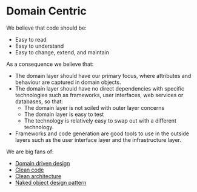 # Domain Centric

We believe that code should be:
-	Easy to read
-	Easy to understand
-	Easy to change, extend, and maintain

As a consequence we believe that:
-	The domain layer should have our primary focus, where attributes and behaviour are captured in domain objects.
-	The domain layer should have no direct dependencies with specific technologies such as frameworks, user interfaces, web services or databases, so that:
    - The domain layer is not soiled with outer layer concerns
    - The domain layer is easy to test
    - The technology is relatively easy to swap out with a different technology.
-	Frameworks and code generation are good tools to use in the outside layers such as the user interface layer and the infrastructure layer.

We are big fans of:
-	[Domain driven design](https://www.google.com/search?q=domain+driven+design)
-	[Clean code](https://www.google.com/search?q=clean+code)
-	[Clean architecture](https://www.google.com/search?q=clean+architecture)
-	[Naked object design pattern](https://en.wikipedia.org/wiki/Naked_objects)
